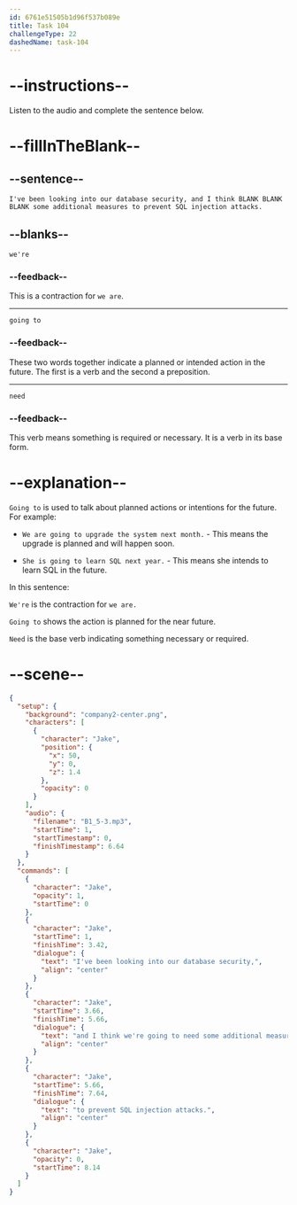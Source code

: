 ```yaml
---
id: 6761e51505b1d96f537b089e
title: Task 104
challengeType: 22
dashedName: task-104
---
```

<!-- (audio) Jake: I've been looking into our database security, and I think we're going to need some additional measures to prevent SQL injection attacks. -->

# --instructions--

Listen to the audio and complete the sentence below.

# --fillInTheBlank--

## --sentence--

`I've been looking into our database security, and I think BLANK BLANK BLANK some additional measures to prevent SQL injection attacks.`

## --blanks--

`we're`

### --feedback--

This is a contraction for `we are`.

---

`going to`

### --feedback--

These two words together indicate a planned or intended action in the future. The first is a verb and the second a preposition.

---

`need`

### --feedback--

This verb means something is required or necessary. It is a verb in its base form.

# --explanation--

`Going to` is used to talk about planned actions or intentions for the future. For example:

- `We are going to upgrade the system next month.` - This means the upgrade is planned and will happen soon.
  
- `She is going to learn SQL next year.` - This means she intends to learn SQL in the future.

In this sentence:

`We're` is the contraction for `we are.`

`Going to` shows the action is planned for the near future.

`Need` is the base verb indicating something necessary or required.

# --scene--

```json
{
  "setup": {
    "background": "company2-center.png",
    "characters": [
      {
        "character": "Jake",
        "position": {
          "x": 50,
          "y": 0,
          "z": 1.4
        },
        "opacity": 0
      }
    ],
    "audio": {
      "filename": "B1_5-3.mp3",
      "startTime": 1,
      "startTimestamp": 0,
      "finishTimestamp": 6.64
    }
  },
  "commands": [
    {
      "character": "Jake",
      "opacity": 1,
      "startTime": 0
    },
    {
      "character": "Jake",
      "startTime": 1,
      "finishTime": 3.42,
      "dialogue": {
        "text": "I've been looking into our database security,",
        "align": "center"
      }
    },
    {
      "character": "Jake",
      "startTime": 3.66,
      "finishTime": 5.66,
      "dialogue": {
        "text": "and I think we're going to need some additional measures",
        "align": "center"
      }
    },
    {
      "character": "Jake",
      "startTime": 5.66,
      "finishTime": 7.64,
      "dialogue": {
        "text": "to prevent SQL injection attacks.",
        "align": "center"
      }
    },
    {
      "character": "Jake",
      "opacity": 0,
      "startTime": 8.14
    }
  ]
}
```
